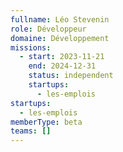 ```yaml
---
fullname: Léo Stevenin
role: Développeur
domaine: Développement
missions:
  - start: 2023-11-21
    end: 2024-12-31
    status: independent
    startups:
      - les-emplois
startups:
  - les-emplois
memberType: beta
teams: []
---
```

